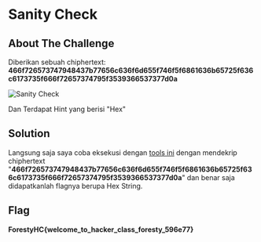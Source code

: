 # Sanity Check
## About The Challenge

Diberikan sebuah chiphertext:
**466f726573747948437b77656c636f6d655f746f5f6861636b65725f636c6173735f666f72657374795f3539366537377d0a**

![Sanity Check](https://github.com/RifqiYafik/CTF_WriteUp/assets/136687984/6441e88e-9b83-4440-a0ca-6e3a8da8b1b5)


Dan Terdapat Hint yang berisi "Hex"

## Solution
Langsung saja saya coba eksekusi dengan [tools ini](https://dencode.com/) dengan mendekrip chiphertext "**466f726573747948437b77656c636f6d655f746f5f6861636b65725f636c6173735f666f72657374795f3539366537377d0a**" dan benar saja didapatkanlah flagnya berupa Hex String.

## Flag
**ForestyHC{welcome_to_hacker_class_foresty_596e77}**
